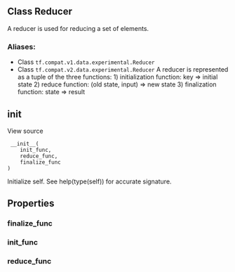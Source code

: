 ## Class Reducer
A reducer is used for reducing a set of elements.
### Aliases:
- Class `tf.compat.v1.data.experimental.Reducer`
- Class `tf.compat.v2.data.experimental.Reducer`
A reducer is represented as a tuple of the three functions: 1) initialization function: key => initial state 2) reduce function: (old state, input) => new state 3) finalization function: state => result
## __init__
View source

```
 __init__(
    init_func,
    reduce_func,
    finalize_func
)
```
Initialize self. See help(type(self)) for accurate signature.
## Properties
### finalize_func
### init_func
### reduce_func
